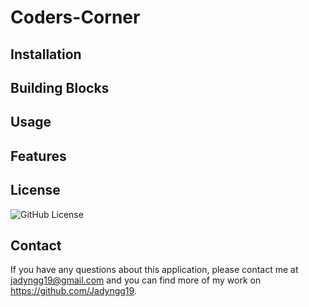 # Coders-Corner


## Installation


## Building Blocks


## Usage


## Features


## License
![GitHub License](https://img.shields.io/badge/license-MIT-blue.svg)

## Contact
If you have any questions about this application, please contact me at jadyngg19@gmail.com and you can find more of my work on https://github.com/Jadyngg19.